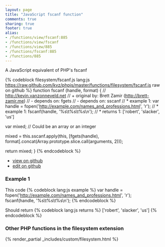 ```yaml
---
layout: page
title: "JavaScript fscanf function"
comments: true
sharing: true
footer: true
alias:
- /functions/view/fscanf:885
- /functions/view/fscanf
- /functions/view/885
- /functions/fscanf:885
- /functions/885
---
```

<!-- Generated by Rakefile:build -->
A JavaScript equivalent of PHP's fscanf

{% codeblock filesystem/fscanf.js lang:js https://raw.github.com/kvz/phpjs/master/functions/filesystem/fscanf.js raw on github %}
function fscanf (handle, format) {
  // http://kevin.vanzonneveld.net
  // +   original by: Brett Zamir (http://brett-zamir.me)
  // -    depends on: fgets
  // -    depends on: sscanf
  // *     example 1: var handle = fopen('http://example.com/names_and_professions.html', 'r');
  // *     example 1: fscanf(handle, '%s\t%s\t%s\n');
  // *     returns 1: ['robert', 'slacker', 'us']

  var mixed; // Could be an array or an integer

  mixed = this.sscanf.apply(this, [fgets(handle), format].concat(Array.prototype.slice.call(arguments, 2)));

  return mixed;
}
{% endcodeblock %}

 - [view on github](https://github.com/kvz/phpjs/blob/master/functions/filesystem/fscanf.js)
 - [edit on github](https://github.com/kvz/phpjs/edit/master/functions/filesystem/fscanf.js)

### Example 1
This code
{% codeblock lang:js example %}
var handle = fopen('http://example.com/names_and_professions.html', 'r');
fscanf(handle, '%s\t%s\t%s\n');
{% endcodeblock %}

Should return
{% codeblock lang:js returns %}
['robert', 'slacker', 'us']
{% endcodeblock %}


### Other PHP functions in the filesystem extension
{% render_partial _includes/custom/filesystem.html %}
